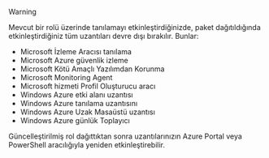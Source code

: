 > [!WARNING]
> Mevcut bir rolü üzerinde tanılamayı etkinleştirdiğinizde, paket dağıtıldığında etkinleştirdiğiniz tüm uzantıları devre dışı bırakılır. Bunlar:
>
> * Microsoft İzleme Aracısı tanılama
> * Microsoft Azure güvenlik izleme
> * Microsoft Kötü Amaçlı Yazılımdan Korunma                 
> * Microsoft Monitoring Agent
> * Microsoft hizmeti Profil Oluşturucu aracı      
> * Windows Azure etki alanı uzantısı        
> * Windows Azure tanılama uzantısını   
> * Windows Azure Uzak Masaüstü uzantısı
> * Windows Azure günlük Toplayıcı
>
> Güncelleştirilmiş rol dağıttıktan sonra uzantılarınızın Azure Portal veya PowerShell aracılığıyla yeniden etkinleştirebilir.
>
